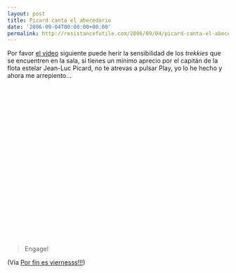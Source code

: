 ```yaml
---
layout: post
title: Picard canta el abecedario
date: '2006-09-04T00:00:00+00:00'
permalink: http://resistancefutile.com/2006/09/04/picard-canta-el-abecedario/
---
```

Por favor <a href="http://www.youtube.com/watch?v=lRgnrsFwenI">el vídeo</a> siguiente puede herir la sensibilidad de los <span style="font-style:italic;">trekkies</span> que se encuentren en la sala, si tienes un mínimo aprecio por el capitán de la flota estelar Jean-Luc Picard, no te atrevas a pulsar Play, yo lo he hecho y ahora me arrepiento...

<object width="425" height="350"><param name="movie" value="http://www.youtube.com/v/lRgnrsFwenI"></param><embed src="http://www.youtube.com/v/lRgnrsFwenI" type="application/x-shockwave-flash" width="425" height="350"></embed></object>
<blockquote> Engage! </blockquote>

(Vía <a href="http://porfinesviernes.blogsome.com/2006/09/02/picard-baila-en-la-intimidad/">Por fin es viernesss!!!</a>)
